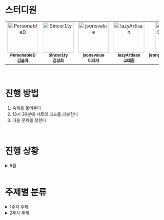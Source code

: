 # 스터디원

<table>
  <tr>
    <td align="center">
      <a href="https://github.com/PersonableD">
        <img src="https://github.com/PersonableD.png" width="100px;" alt="PersonableD"/><br />
        <sub><b>PersonableD</b></sub><br/>
        <sub><b>김슬아</b></sub>
      </a>
    </td>
    <td align="center">
      <a href="https://github.com/Sincer1ty">
        <img src="https://github.com/Sincer1ty.png" width="100px;" alt="Sincer1ty"/><br />
        <sub><b>Sincer1ty</b></sub><br/>
        <sub><b>김성희</b></sub>
      </a>
    </td>
    <td align="center">
      <a href="https://github.com/jsonsvalue">
        <img src="https://github.com/jsonsvalue.png" width="100px;" alt="jsonsvalue"/><br />
        <sub><b>jsonsvalue</b></sub><br/>
        <sub><b>이재석</b></sub>
      </a>
    </td>
    <td align="center">
      <a href="https://github.com/lazyArtisan">
        <img src="https://github.com/lazyArtisan.png" width="100px;" alt="lazyArtisan"/><br />
        <sub><b>lazyArtisan</b></sub><br/>
        <sub><b>고태환</b></sub>
      </a>
    </td>
    <td align="center">
      <a href="https://github.com/jeongyuje0ngyujeong">
        <img src="https://github.com/jeongyuje0ngyujeong.png" width="100px;" alt="jeongyuje0ngyujeong"/><br />
        <sub><b>jeongyuje0ngyujeong</b></sub><br/>
        <sub><b>정유정</b></sub>
      </a>
    </td>
  </tr>
</table>


<br>

# 진행 방법

1. 숙제를 풀어온다
2. 13시 30분에 서로의 코드를 리뷰한다
3. 다음 문제를 정한다

<br>

# 진행 상황
<details>
  <summary>8월</summary>
◾ ✅ 8.12 | [2468 안전영역](https://www.acmicpc.net/problem/2468)<br>
◾ ✅ 8.13 | [2504 괄호의 값](https://www.acmicpc.net/problem/2504)  <br>
- ✅ 8.14 | [1655 가운데를 말해요](https://www.acmicpc.net/problem/1655)<br>
- ✅ 8.15 | [13334 철로](https://www.acmicpc.net/problem/13334)<br>
- ✅ 8.16 | [17298 오큰수](https://www.acmicpc.net/problem/17298)<br>
- ✅ 8.17 | Review session<br>
- ✅ 8.19 | [2805 나무 자르기](https://www.acmicpc.net/problem/2805)<br>
- ✅ 8.20 | [3190 뱀](https://www.acmicpc.net/problem/3190)<br>
- ✅ 8.21 | [2110 공유기 설치](https://www.acmicpc.net/problem/2110)<br>
- ✅ 8.22 | [2812 크게 만들기](https://www.acmicpc.net/problem/2812)<br>
- ✅ 8.23 | [2869 달팽이는 올라가고 싶다](https://www.acmicpc.net/problem/2869)<br>
- ✅ 8.24 | Review session<br>
- ☑️ 8.26 | [이분 그래프](https://www.acmicpc.net/problem/1707)<br>
- ☑️ 8.28 | <br>
- ☑️ 8.30 | <br>
- ☑️ 8.31 | <br>
</details>

<br>

# 주제별 분류

<details>
  <summary>1주차 주제</summary>
  <ul>
    <li>1. 단순 구현</li>
    <li>2. 재귀함수</li>
    <li>3. 정렬</li>
    <li>4. 완전 탐색, 이분 탐색</li>
    <li>5. 분할 정복</li>
    <li>6. 스택, 큐</li>
    <li>7. 우선순위 큐</li>
  </ul>
</details>

<details>
  <summary>2주차 주제</summary>
  <ul>
    <li>1. DFS, BFS</li>
    <li>2. 위상 정렬</li>
    <li>3. 최소 신장 트리</li>
    <li>4. 다익스트라, 플로이드 와샬</li>
    <li>5. Trie</li>
  </ul>
</details>

